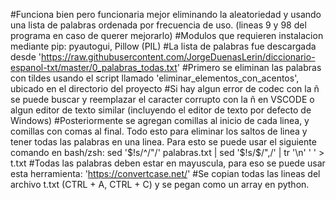 #Funciona bien pero funcionaria mejor eliminando la aleatoriedad y usando una lista de palabras ordenada por frecuencia de uso. (lineas 9 y 98 del programa en caso de querer mejorarlo)
#Modulos que requieren instalacion mediante pip: pyautogui, Pillow (PIL)
#La lista de palabras fue descargada desde 'https://raw.githubusercontent.com/JorgeDuenasLerin/diccionario-espanol-txt/master/0_palabras_todas.txt'
#Primero se eliminan las palabras con tildes usando el script llamado 'eliminar_elementos_con_acentos', ubicado en el directorio del proyecto
#Si hay algun error de codec con la ñ se puede buscar y reemplazar el caracter corrupto con la ñ en VSCODE o algun editor de texto similar (incluyendo el editor de texto por defecto de Windows)
#Posteriormente se agregan comillas al inicio de cada linea, y comillas con comas al final. Todo esto para eliminar los saltos de linea y tener todas las palabras en una linea. Para esto se puede usar el siguiente comando en bash/zsh: sed '$!s/^/"/' palabras.txt | sed '$!s/$/",/' | tr '\n' ' ' > t.txt
#Todas las palabras deben estar en mayuscula, para eso se puede usar esta herramienta: 'https://convertcase.net/'
#Se copian todas las lineas del archivo t.txt (CTRL + A, CTRL + C) y se pegan como un array en python.